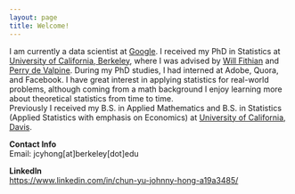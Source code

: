 ```yaml
---
layout: page
title: Welcome!
---
```


<p class="message">
  I am currently a data scientist at <a href="https://about.google">Google</a>. I received my PhD in Statistics at <a href = "http://berkeley.edu">University of California, Berkeley</a>, where I was advised by <a href="https://www.stat.berkeley.edu/~wfithian">Will Fithian</a> and <a href="https://nature.berkeley.edu/~pdevalpine/">Perry de Valpine</a>. During my PhD studies, I had interned at Adobe, Quora, and Facebook. I have great interest in applying statistics for real-world problems, although coming from a math background I enjoy learning more about theoretical statistics from time to time.

<br> 
Previously I received my B.S. in Applied Mathematics and B.S. in Statistics (Applied Statistics with emphasis on Economics) at <a href ="http://ucdavis.edu">University of California, Davis</a>.

</p>

<p> <b>Contact Info</b> <br>
Email: jcyhong[at]berkeley[dot]edu</p>

<p> <b>LinkedIn</b> <br>
<a href = "https://www.linkedin.com/in/chun-yu-johnny-hong-a19a3485/">https://www.linkedin.com/in/chun-yu-johnny-hong-a19a3485/</a>
